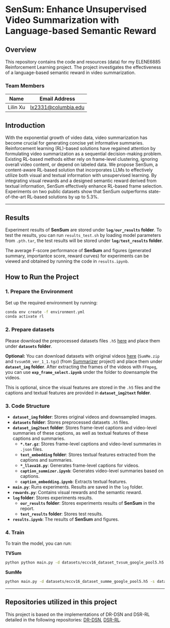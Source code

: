 # SenSum: Enhance Unsupervised Video Summarization with Language-based Semantic Reward 

## Overview
This repository contains the code and resources (data) for my ELENE6885 Reinforcement Learning project. The project investigates the effectiveness of a language-based semantic reward in video summarization.

### Team Members
| Name           | Email Address          |
|----------------|----------------|
| Lilin Xu  | lx2331@columbia.edu  | 


## Introduction
With the exponential growth of video data, video summarization has become crucial for generating concise yet informative summaries. Reinforcement learning (RL)-based solutions have regained attention by formulating video summarization as a sequential decision-making problem. Existing RL-based methods either rely on frame-level clustering, ignoring overall video content, or depend on labeled data. We propose SenSum, a content-aware RL-based solution that incorporates LLMs to effectively utilize both visual and textual information with unsupervised learning. By integrating visual rewards and a designed semantic reward derived from textual information, SenSum effectively enhance RL-based frame selection. Experiments on two public datasets show that SenSum outperforms state-of-the-art RL-based solutions by up to 5.3\%.


---

## Results
Experiment results of **SenSum** are stored under **`log/our_results` folder**.
To test the results, you can run `results_test.sh` by loading model parameters from `.pth.tar`, the test results will be stored under **`log/test_results` folder**.

The average F-score performance of **SenSum** and figures (generated summary, importantce score, reward curves) for experiments can be viewed and obtained by running the code in `results.ipynb`.


## How to Run the Project

### 1. Prepare the Environment
Set up the required environment by running:
```bash
conda env create -f environment.yml
conda activate rl
```

### 2. Prepare datasets
Please download the preprocessed datasets files `.h5` [here](https://drive.google.com/drive/folders/1VtyGJePG2vfsTLPtcOjb3oGSMdCQW9Gn?usp=sharing) and place them under **`datasets` folder**.

**Optional:**
You can download datasets with original videos [here](https://drive.google.com/drive/folders/1sbZZalh43n6fiSxWt_SIGgv72bt4rdoG) (`SumMe.zip` and `tvsum50_ver_1_1.tgz`) (from [Summarizer](https://github.com/sylvainma/Summarizer) project) and place them under **`dataset_img` folder**. After extracting the frames of the videos with `FFmpeg`, you can use **`exp_frame_select.ipynb`** under the folder to downsample the videos.

This is optional, since the visual features are stored in the `.h5` files and the captions and textual features are provided in **`dataset_img2text` folder**.


### 3. Code Structure
- **`dataset_img` folder**: Stores original videos and downsampled images.
- **`datasets` folder**: Stores preprocessed datasets `.h5` files.
- **`dataset_img2text` folder**: Stores frame-level captions and video-level summaries of these captions, as well as textual features of these captions and summaries.
    - **`*.tar.gz`**: Stores frame-level captions and video-level summaries in `.json` files.
    - **`text_embedding` folder**: Stores textual features extracted from the captions and summaries.
    - **`*_llava16.py`**: Generates frame-level captions for videos.
    - **`caption_summizer.ipynb`**: Generates video-level summaries based on captions.
    - **`caption_embedding.ipynb`**: Extracts textual features.
- **`main.py`**: Runs experiments. Results are saved in the `log` folder.
- **`rewards.py`**: Contains visual rewards and the semantic reward.
- **`log` folder**: Stores experiments results.
    - **`our_results` folder**: Stores experiments results of **SenSum** in the report.
    - **`test_results` folder**: Stores test results.
- **`results.ipynb`**: The results of **SenSum** and figures.



### 4. Train
To train the model, you can run:

**TVSum**
```bash
python python main.py -d datasets/eccv16_dataset_tvsum_google_pool5.h5 -s datasets/tvsum_splits.json -m tvsum --gpu 0 --save-dir log/test/tvsum-split0-e60 --split-id 0 --verbose --save-results --max-epoch 60 --rnn-cell gru --text_embedding './dataset_img2text/text_embedding/tvsum/llava-v1.6-mistral-7b-hf/v1/mpnet/'
```

**SumMe**
```bash
python main.py -d datasets/eccv16_dataset_summe_google_pool5.h5 -s datasets/summe_splits.json -m summe --gpu 0 --save-dir log/test/summe-split0-e60 --split-id 0 --verbose --save-results --max-epoch 60 --rnn-cell gru --text_embedding './dataset_img2text/text_embedding/summe/llava-v1.6-mistral-7b-hf/v1/mpnet/'
```

---


## Repositories utilized in this project
This project is based on the implementations of DR-DSN and DSR-RL detailed in the following repositories: [DR-DSN](https://github.com/KaiyangZhou/pytorch-vsumm-reinforce), [DSR-RL](https://github.com/phaphuang/DSR-RL). 